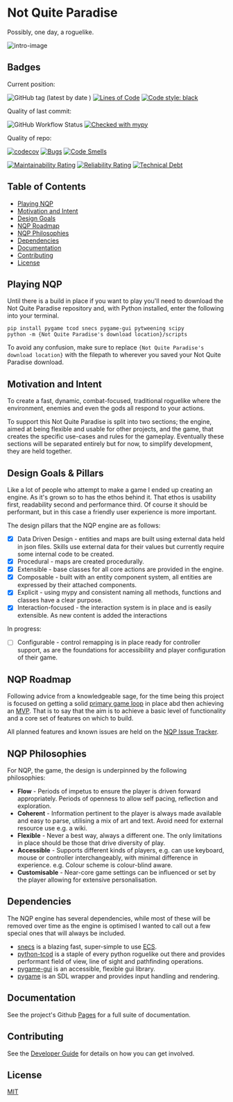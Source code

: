 
# Not Quite Paradise
Possibly, one day, a roguelike.

![intro-image](https://i.imgur.com/yXU9v4U.gif)


## Badges
Current position:

![GitHub tag (latest by date
  )](https://img.shields.io/github/v/tag/Snayff/notquiteparadise?label=version)
 [![Lines of Code](https://sonarcloud.io/api/project_badges/measure?project=Snayff_notquiteparadise&metric=ncloc)](https://sonarcloud.io/dashboard?id=Snayff_notquiteparadise)
 [![Code style: black](https://img.shields.io/badge/code%20style-black-000000.svg)](https://github.com/psf/black)

Quality of last commit:  

 ![GitHub
 Workflow Status](https://img.shields.io/github/workflow/status/Snayff/notquiteparadise/Not%20Quite%20Paradise) 
 [![Checked with mypy](http://www.mypy-lang.org/static/mypy_badge.svg)](http://mypy-lang.org/)
 
 
 Quality of repo:
 
[![codecov](https://codecov.io/gh/Snayff/notquiteparadise/branch/develop/graph/badge.svg?token=RDFQIMW3OC)](https://codecov.io/gh/Snayff/notquiteparadise/)
 [![Bugs](https://sonarcloud.io/api/project_badges/measure?project=Snayff_notquiteparadise&metric=bugs)](https://sonarcloud.io/dashboard?id=Snayff_notquiteparadise)
 [![Code Smells](https://sonarcloud.io/api/project_badges/measure?project=Snayff_notquiteparadise&metric=code_smells)](https://sonarcloud.io/dashboard?id=Snayff_notquiteparadise)
 
 [![Maintainability Rating](https://sonarcloud.io/api/project_badges/measure?project=Snayff_notquiteparadise&metric=sqale_rating)](https://sonarcloud.io/dashboard?id=Snayff_notquiteparadise)
 [![Reliability Rating](https://sonarcloud.io/api/project_badges/measure?project=Snayff_notquiteparadise&metric=reliability_rating)](https://sonarcloud.io/dashboard?id=Snayff_notquiteparadise)
  [![Technical Debt](https://sonarcloud.io/api/project_badges/measure?project=Snayff_notquiteparadise&metric=sqale_index)](https://sonarcloud.io/dashboard?id=Snayff_notquiteparadise)
  

## Table of Contents
- [Playing NQP](#playing-nqp)
- [Motivation and Intent](#motivation-and-intent)
- [Design Goals](#design-goals-&-pillars)
- [NQP Roadmap](#nqp-roadmap)
- [NQP Philosophies](#nqp-philosophies)
- [Dependencies](#dependencies)
- [Documentation](#documentation)
- [Contributing](#contributing)
- [License](#license)

## Playing NQP
Until there is a build in place if you want to play you'll need to download the Not Quite Paradise repository and, with Python installed, enter the following into your terminal. 
```shell python
pip install pygame tcod snecs pygame-gui pytweening scipy
python -m {Not Quite Paradise's download location}/scripts
```
To avoid any confusion, make sure to replace `{Not Quite Paradise's download location}`  with the filepath to wherever you saved your Not Quite Paradise download.

## Motivation and Intent
To create a fast, dynamic, combat-focused, traditional roguelike where the environment, enemies and even the
 gods all respond to your actions. 
 
To support this Not Quite Paradise is split into two sections; the engine, aimed at being flexible and usable for other projects, and the game, that creates the specific use-cases and rules for the gameplay. Eventually these sections will be separated entirely but for now, to simplify development, they are held together.

## Design Goals & Pillars
Like a lot of people who attempt to make a game I ended up creating an engine. As it's grown so to has the ethos behind it. That ethos is usability first, readability second and performance third. Of course it should be performant, but in this case a friendly user experience is more important.   

The design pillars that the NQP engine are as follows:
* [x] Data Driven Design - entities and maps are built using external data held in json files. Skills use external
 data for their values but currently require some internal code to be created. 
* [x] Procedural -  maps are created procedurally.
* [x] Extensible - base classes for all core actions are provided in the engine.
* [x] Composable - built with an entity component system, all entities are expressed by their attached components.
* [x] Explicit - using mypy and consistent naming all methods, functions and classes have a clear purpose.
* [x] Interaction-focused - the interaction system is in place and is easily extensible. As new content is added the interactions  

In progress:
* [ ] Configurable - control remapping is in place ready for controller support, as are the foundations for
 accessibility and player configuration of their game. 

## NQP Roadmap
Following advice from a knowledgeable sage, for the time being this project is focused on getting a solid [primary game loop] in place abd then achieving an [MVP]. That is to say that the aim is to achieve a basic level of functionality and a core set of features on which to build.

All planned features and known issues are held on the [NQP Issue Tracker]. 

[primary game loop]: https://github.com/Snayff/notquiteparadise/milestone/1
[MVP]: https://github.com/Snayff/notquiteparadise/milestone/2
[NQP Issue Tracker]: https://nqp.myjetbrains.com/youtrack/issues

## NQP Philosophies 
For NQP, the game, the design is underpinned by the following philosophies:
* **Flow** - Periods of impetus to ensure the player is driven forward appropriately. Periods of openness to allow self pacing, reflection and exploration.
* **Coherent** - Information pertinent to the player is always made available and easy to parse, utilising a mix of art and text. Avoid need for external resource use e.g. a wiki.
* **Flexible**  - Never a best way, always a different one. The only limitations in place should be those that drive diversity of play.
* **Accessible** - Supports different kinds of players, e.g. can use keyboard, mouse or controller interchangeably, with minimal difference in experience. e.g. Colour scheme is colour-blind aware.
* **Customisable** - Near-core game settings can be influenced or set by the player allowing for extensive personalisation.

## Dependencies
The NQP engine has several dependencies, while most of these will be removed over time as the engine is optimised I wanted to call out a few special ones that will always be included.
 
 * [snecs] is a blazing fast, super-simple to use [ECS].
 * [python-tcod] is a staple of every python roguelike out there and provides performant field of view, line of sight  and pathfinding operations.
 * [pygame-gui] is an accessible, flexible gui library.
 * [pygame] is an SDL wrapper and provides input handling and rendering.
 
 [snecs]: https://snecs.slavfox.space/
 [ECS]: https://snecs.slavfox.space/ecs/
 [python-tcod]: https://python-tcod.readthedocs.io/en/latest/index.html
 [pygame-gui]: https://pygame-gui.readthedocs.io/en/latest/index.html
 [pygame]: https://www.pygame.org/docs/

## Documentation
See the project's Github [Pages] for a full suite of documentation.

[Pages]: https://snayff.github.io/notquiteparadise/

## Contributing
See the [Developer Guide] for details on how you can get involved.

[Developer Guide]: https://snayff.github.io/notquiteparadise/info/developer_guide.html

## License
[MIT](https://tldrlegal.com/license/mit-license)

